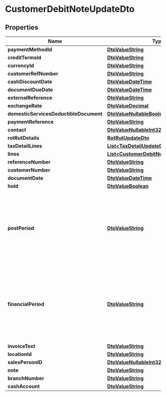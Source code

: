 
# CustomerDebitNoteUpdateDto

## Properties
Name | Type | Description | Notes
------------ | ------------- | ------------- | -------------
**paymentMethodId** | [**DtoValueString**](DtoValueString.md) |  |  [optional]
**creditTermsId** | [**DtoValueString**](DtoValueString.md) |  |  [optional]
**currencyId** | [**DtoValueString**](DtoValueString.md) |  |  [optional]
**customerRefNumber** | [**DtoValueString**](DtoValueString.md) |  |  [optional]
**cashDiscountDate** | [**DtoValueDateTime**](DtoValueDateTime.md) |  |  [optional]
**documentDueDate** | [**DtoValueDateTime**](DtoValueDateTime.md) |  |  [optional]
**externalReference** | [**DtoValueString**](DtoValueString.md) |  |  [optional]
**exchangeRate** | [**DtoValueDecimal**](DtoValueDecimal.md) |  |  [optional]
**domesticServicesDeductibleDocument** | [**DtoValueNullableBoolean**](DtoValueNullableBoolean.md) |  |  [optional]
**paymentReference** | [**DtoValueString**](DtoValueString.md) |  |  [optional]
**contact** | [**DtoValueNullableInt32**](DtoValueNullableInt32.md) |  |  [optional]
**rotRutDetails** | [**RotRutUpdateDto**](RotRutUpdateDto.md) |  |  [optional]
**taxDetailLines** | [**List&lt;TaxDetailUpdateDto&gt;**](TaxDetailUpdateDto.md) |  |  [optional]
**lines** | [**List&lt;CustomerDebitNoteLinesUpdateDto&gt;**](CustomerDebitNoteLinesUpdateDto.md) |  |  [optional]
**referenceNumber** | [**DtoValueString**](DtoValueString.md) |  |  [optional]
**customerNumber** | [**DtoValueString**](DtoValueString.md) |  |  [optional]
**documentDate** | [**DtoValueDateTime**](DtoValueDateTime.md) |  |  [optional]
**hold** | [**DtoValueBoolean**](DtoValueBoolean.md) |  |  [optional]
**postPeriod** | [**DtoValueString**](DtoValueString.md) | The financial period to which the transactions recorded in the document should be posted. Use the format MMYYYY. |  [optional]
**financialPeriod** | [**DtoValueString**](DtoValueString.md) | The financial period to which the transactions recorded in the document should be posted. Use the format YYYYMM. |  [optional]
**invoiceText** | [**DtoValueString**](DtoValueString.md) |  |  [optional]
**locationId** | [**DtoValueString**](DtoValueString.md) |  |  [optional]
**salesPersonID** | [**DtoValueNullableInt32**](DtoValueNullableInt32.md) |  |  [optional]
**note** | [**DtoValueString**](DtoValueString.md) |  |  [optional]
**branchNumber** | [**DtoValueString**](DtoValueString.md) |  |  [optional]
**cashAccount** | [**DtoValueString**](DtoValueString.md) |  |  [optional]



